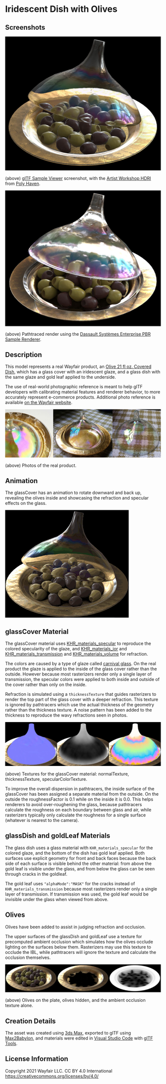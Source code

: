 # Iridescent Dish with Olives

## Screenshots

![screenshot Babylon.js](screenshot/screenshot_Large.jpg)

(above) [glTF Sample Viewer](https://github.khronos.org/glTF-Sample-Viewer-Release/) screenshot, with the [Artist Workshop HDRI](https://polyhaven.com/a/artist_workshop) from [Poly Haven](https://polyhaven.com/).

![screenshot](screenshot/DassaultPBRSampleRenderer.jpg)

(above) Pathtraced render using the [Dassault Systèmes Enterprise PBR Sample Renderer](https://dassaultsystemes-technology.github.io/dspbr-pt/).

## Description

This model represents a real Wayfair product, an [Olive 21 fl oz. Covered Dish](https://www.wayfair.com/kitchen-tabletop/pdp/bloomsbury-market-olive-21-fl-oz-covered-dish-w001802862.html?piid=1661795386), which has a glass cover with an iridescent glaze, and a glass dish with the same glaze and gold leaf applied to the underside. 

The use of real-world photographic reference is meant to help glTF developers with calibrating material features and renderer behavior, to more accurately represent e-commerce products. Additional photo reference is available [on the Wayfair website](https://www.wayfair.com/kitchen-tabletop/pdp/bloomsbury-market-olive-21-fl-oz-covered-dish-w001802862.html?piid=1661795386).

![screenshot Babylon.js](screenshot/ReferencePhotos.jpg)

(above) Photos of the real product.

## Animation

The glassCover has an animation to rotate downward and back up, revealing the olives inside and showcasing the refraction and specular effects on the glass.

![screenshot](screenshot/glassCover_animation.gif)

## glassCover Material

The glassCover material uses [KHR_materials_specular](https://github.com/KhronosGroup/glTF/tree/master/extensions/2.0/Khronos/KHR_materials_specular) to reproduce the colored specularity of the glaze, and [KHR_materials_ior](https://github.com/KhronosGroup/glTF/tree/master/extensions/2.0/Khronos/KHR_materials_ior) and [KHR_materials_transmission](https://github.com/KhronosGroup/glTF/tree/master/extensions/2.0/Khronos/KHR_materials_transmission) and [KHR_materials_volume](https://github.com/KhronosGroup/glTF/tree/master/extensions/2.0/Khronos/KHR_materials_volume) for refraction. 

The colors are caused by a type of glaze called [carnival glass](http://www.ddoty.com/newcomers.html). On the real product the glaze is applied to the inside of the glass cover rather than the outside. However because most rasterizers render only a single layer of transmission, the specular colors were applied to both inside and outside of the cover rather than only on the inside.

Refraction is simulated using a `thicknessTexture` that guides rasterizers to render the top part of the glass cover with a deeper refraction. This texture is ignored by pathtracers which use the actual thickness of the geometry rather than the thickness texture. A noise pattern has been added to the thickness to reproduce the wavy refractions seen in photos.

![screenshot](screenshot/glassCover_textures.jpg)

(above) Textures for the glassCover material: normalTexture, thicknessTexture, specularColorTexture.

To improve the overall dispersion in pathtracers, the inside surface of the glassCover has been assigned a separate material from the outside. On the outside the roughnessFactor is 0.1 while on the inside it is 0.0. This helps renderers to avoid over-roughening the glass, because pathtracers calculate the roughness on each boundary between glass and air, while rasterizers typically only calculate the roughness for a single surface (whatever is nearest to the camera). 

## glassDish and goldLeaf Materials

The glass dish uses a glass material with `KHR_materials_specular` for the colored glaze, and the bottom of the dish has gold leaf applied. Both surfaces use explicit geometry for front and back faces because the back side of each surface is visible behind the other material: from above the gold leaf is visible under the glass, and from below the glass can be seen through cracks in the goldleaf.

The gold leaf uses `"alphaMode":"MASK"` for the cracks instead of `KHR_materials_transmission` because most rasterizers render only a single layer of transmission. If transmission was used, the gold leaf would be invisible under the glass when viewed from above. 

## Olives

Olives have been added to assist in judging refraction and occlusion. 

The upper surfaces of the glassDish and goldLeaf use a texture for precomputed ambient occlusion which simulates how the olives occlude lighting on the surfaces below them. Rasterizers may use this texture to occlude the IBL, while pathtracers will ignore the texture and calculate the occlusion themselves.

![screenshot](screenshot/glassDish_occlusion.jpg)

(above) Olives on the plate, olives hidden, and the ambient occlusion texture alone.

## Creation Details

The asset was created using [3ds Max](https://www.autodesk.com/products/3ds-max), exported to glTF using [Max2Babylon](https://github.com/BabylonJS/Exporters#babylonjs-exporters), and materials were edited in [Visual Studio Code](https://code.visualstudio.com/) with [glTF Tools](https://github.com/AnalyticalGraphicsInc/gltf-vscode#gltf-tools-extension-for-visual-studio-code).


## License Information

Copyright 2021 Wayfair LLC. CC BY 4.0 International https://creativecommons.org/licenses/by/4.0/
